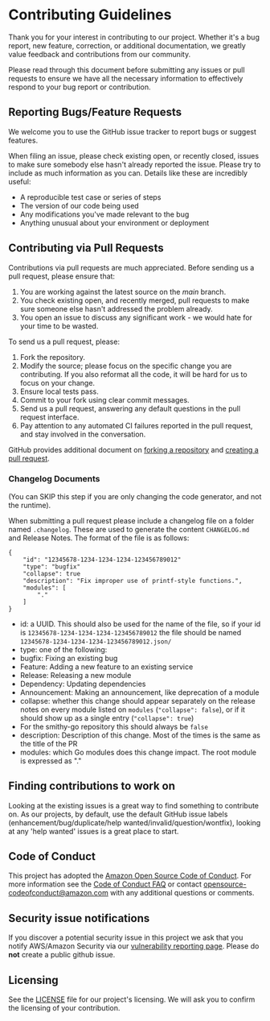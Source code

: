 # Contributing Guidelines

Thank you for your interest in contributing to our project. Whether it's a bug report, new feature, correction, or additional
documentation, we greatly value feedback and contributions from our community.

Please read through this document before submitting any issues or pull requests to ensure we have all the necessary
information to effectively respond to your bug report or contribution.


## Reporting Bugs/Feature Requests

We welcome you to use the GitHub issue tracker to report bugs or suggest features.

When filing an issue, please check existing open, or recently closed, issues to make sure somebody else hasn't already
reported the issue. Please try to include as much information as you can. Details like these are incredibly useful:

* A reproducible test case or series of steps
* The version of our code being used
* Any modifications you've made relevant to the bug
* Anything unusual about your environment or deployment


## Contributing via Pull Requests
Contributions via pull requests are much appreciated. Before sending us a pull request, please ensure that:

1. You are working against the latest source on the *main* branch.
2. You check existing open, and recently merged, pull requests to make sure someone else hasn't addressed the problem already.
3. You open an issue to discuss any significant work - we would hate for your time to be wasted.

To send us a pull request, please:

1. Fork the repository.
2. Modify the source; please focus on the specific change you are contributing. If you also reformat all the code, it will be hard for us to focus on your change.
3. Ensure local tests pass.
4. Commit to your fork using clear commit messages.
5. Send us a pull request, answering any default questions in the pull request interface.
6. Pay attention to any automated CI failures reported in the pull request, and stay involved in the conversation.

GitHub provides additional document on [forking a repository](https://help.github.com/articles/fork-a-repo/) and
[creating a pull request](https://help.github.com/articles/creating-a-pull-request/).

### Changelog Documents

(You can SKIP this step if you are only changing the code generator, and not the runtime).

When submitting a pull request please include a changelog file on a folder named `.changelog`.
These are used to generate the content `CHANGELOG.md` and Release Notes. The format of the file is as follows:

```
{
    "id": "12345678-1234-1234-1234-123456789012"
    "type": "bugfix"
    "collapse": true
    "description": "Fix improper use of printf-style functions.",
    "modules": [
        "."
    ]
}
```

* id: a UUID. This should also be used for the name of the file, so if your id is `12345678-1234-1234-1234-123456789012` the file should be named `12345678-1234-1234-1234-123456789012.json/`
* type: one of the following:
 * bugfix: Fixing an existing bug
 * Feature: Adding a new feature to an existing service
 * Release: Releasing a new module
 * Dependency: Updating dependencies
 * Announcement: Making an announcement, like deprecation of a module
* collapse: whether this change should appear separately on the release notes on every module listed on `modules` (`"collapse": false`), or if it should show up as a single entry (`"collapse": true`)
 * For the smithy-go repository this should always be `false`
* description: Description of this change. Most of the times is the same as the title of the PR
* modules: which Go modules does this change impact. The root module is expressed as "."


## Finding contributions to work on
Looking at the existing issues is a great way to find something to contribute on. As our projects, by default, use the default GitHub issue labels (enhancement/bug/duplicate/help wanted/invalid/question/wontfix), looking at any 'help wanted' issues is a great place to start.


## Code of Conduct
This project has adopted the [Amazon Open Source Code of Conduct](https://aws.github.io/code-of-conduct).
For more information see the [Code of Conduct FAQ](https://aws.github.io/code-of-conduct-faq) or contact
opensource-codeofconduct@amazon.com with any additional questions or comments.


## Security issue notifications
If you discover a potential security issue in this project we ask that you notify AWS/Amazon Security via our [vulnerability reporting page](http://aws.amazon.com/security/vulnerability-reporting/). Please do **not** create a public github issue.


## Licensing

See the [LICENSE](LICENSE) file for our project's licensing. We will ask you to confirm the licensing of your contribution.
